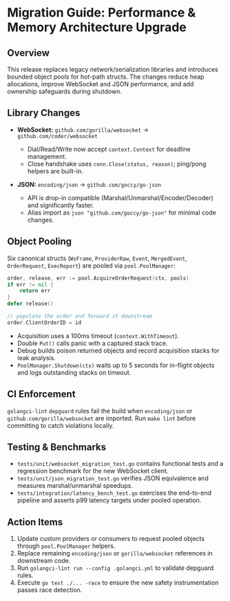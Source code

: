 # Migration Guide: Performance & Memory Architecture Upgrade

## Overview

This release replaces legacy network/serialization libraries and introduces bounded object pools for hot-path structs. The changes reduce heap allocations, improve WebSocket and JSON performance, and add ownership safeguards during shutdown.

## Library Changes

- **WebSocket:** `github.com/gorilla/websocket` → `github.com/coder/websocket`
  - Dial/Read/Write now accept `context.Context` for deadline management.
  - Close handshake uses `conn.Close(status, reason)`; ping/pong helpers are built-in.

- **JSON:** `encoding/json` → `github.com/goccy/go-json`
  - API is drop-in compatible (Marshal/Unmarshal/Encoder/Decoder) and significantly faster.
  - Alias import as `json "github.com/goccy/go-json"` for minimal code changes.

## Object Pooling

Six canonical structs (`WsFrame`, `ProviderRaw`, `Event`, `MergedEvent`, `OrderRequest`, `ExecReport`) are pooled via `pool.PoolManager`:

```go
order, release, err := pool.AcquireOrderRequest(ctx, pools)
if err != nil {
    return err
}
defer release()

// populate the order and forward it downstream
order.ClientOrderID = id
```

- Acquisition uses a 100ms timeout (`context.WithTimeout`).
- Double `Put()` calls panic with a captured stack trace.
- Debug builds poison returned objects and record acquisition stacks for leak analysis.
- `PoolManager.Shutdown(ctx)` waits up to 5 seconds for in-flight objects and logs outstanding stacks on timeout.

## CI Enforcement

`golangci-lint` `depguard` rules fail the build when `encoding/json` or `github.com/gorilla/websocket` are imported. Run `make lint` before committing to catch violations locally.

## Testing & Benchmarks

- `tests/unit/websocket_migration_test.go` contains functional tests and a regression benchmark for the new WebSocket client.
- `tests/unit/json_migration_test.go` verifies JSON equivalence and measures marshal/unmarshal speedups.
- `tests/integration/latency_bench_test.go` exercises the end-to-end pipeline and asserts p99 latency targets under pooled operation.

## Action Items

1. Update custom providers or consumers to request pooled objects through `pool.PoolManager` helpers.
2. Replace remaining `encoding/json` or `gorilla/websocket` references in downstream code.
3. Run `golangci-lint run --config .golangci.yml` to validate depguard rules.
4. Execute `go test ./... -race` to ensure the new safety instrumentation passes race detection.
